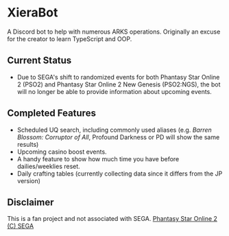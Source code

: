 # XieraBot
A Discord bot to help with numerous ARKS operations. Originally an excuse for the creator to learn TypeScript and OOP.

## Current Status
* Due to SEGA's shift to randomized events for both Phantasy Star Online 2 (PSO2) and Phantasy Star Online 2 New Genesis (PSO2:NGS), the bot will no longer be able to provide information about upcoming events.

## Completed Features
* Scheduled UQ search, including commonly used aliases (e.g. _Barren Blossom: Corruptor of All_, Profound Darkness or PD will show the same results)
* Upcoming casino boost events.
* A handy feature to show how much time you have before dailies/weeklies reset.
* Daily crafting tables (currently collecting data since it differs from the JP version)

## Disclaimer
This is a fan project and not associated with SEGA. [Phantasy Star Online 2 (C) SEGA](https://pso2.com)
